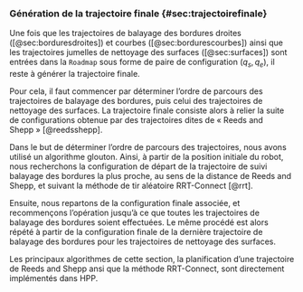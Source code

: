 ### Génération de la trajectoire finale {#sec:trajectoirefinale}

Une fois que les trajectoires de balayage des bordures droites ([@sec:borduresdroites]) et courbes
([@sec:bordurescourbes]) ainsi que les trajectoires jumelles de nettoyage des surfaces ([@sec:surfaces]) sont entrées
dans la `Roadmap` sous forme de paire de configuration $(q_s, q_e)$, il reste à générer la trajectoire finale.

Pour cela, il faut commencer par déterminer l’ordre de parcours des trajectoires de balayage des bordures, puis celui
des trajectoires de nettoyage des surfaces. La trajectoire finale consiste alors à relier la suite de configurations
obtenue par des trajectoires dites de « Reeds and Shepp » [@reedsshepp].

Dans le but de déterminer l’ordre de parcours des trajectoires, nous avons utilisé un algorithme glouton. Ainsi, à
partir de la position initiale du robot, nous recherchons la configuration de départ de la trajectoire de suivi
balayage des bordures la plus proche, au sens de la distance de Reeds and Shepp, et suivant la méthode de tir
aléatoire RRT-Connect [@rrt].

Ensuite, nous repartons de la configuration finale associée, et recommençons l’opération jusqu’à ce que toutes les
trajectoires de balayage des bordures soient effectuées. Le même procédé est alors répété à partir de la configuration
finale de la dernière trajectoire de balayage des bordures pour les trajectoires de nettoyage des surfaces.

Les principaux algorithmes de cette section, la planification d’une trajectoire de Reeds and Shepp ansi que la méthode
RRT-Connect, sont directement implémentés dans HPP.
